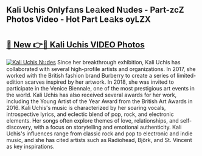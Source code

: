 ## Kali Uchis Onlyf𝚊ns Le𝚊ked N𝚞des - Part-zcZ Photos Video - Hot Part Le𝚊ks oyLZX

# <h2><a href="http://ab42602.deff.icu/?id=Kali+Uchis">🔗 New 👉🔴 Kali Uchis VIDEO Photos</a></h2>

[![Kali Uchis N𝚞des](https://i.imgur.com/rIISA9y.gif)](http://ab42602.deff.icu/?id=Kali+Uchis)
Since her breakthrough exhibition, Kali Uchis has collaborated with several high-profile artists and organizations. In 2017, she worked with the British fashion brand Burberry to create a series of limited-edition scarves inspired by her artwork. In 2018, she was invited to participate in the Venice Biennale, one of the most prestigious art events in the world. Kali Uchis has also received several awards for her work, including the Young Artist of the Year Award from the British Art Awards in 2016. Kali Uchis's music is characterized by her soaring vocals, introspective lyrics, and eclectic blend of pop, rock, and electronic elements. Her songs often explore themes of love, relationships, and self-discovery, with a focus on storytelling and emotional authenticity. Kali Uchis's influences range from classic rock and pop to electronic and indie music, and she has cited artists such as Radiohead, Björk, and St. Vincent as key inspirations.
